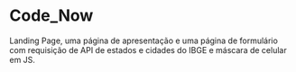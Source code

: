 # Code_Now
Landing Page, uma página de apresentação e uma página de formulário com requisição de API de estados e cidades do IBGE e máscara de celular em JS.
